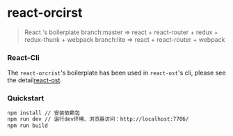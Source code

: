 # react-orcirst 

> React ‘s boilerplate 
> branch:master => react + react-router + redux + redux-thunk + webpack
> branch:lite => react + react-router + webpack

### React-Cli 
The `react-orcrist`'s boilerplate has been used in `react-ost`'s cli, 
please see the detail[react-ost](https://github.com/shangboyang/react-ost/blob/master/README.md).


### Quickstart

```sh
npm install // 安装依赖包
npm run dev // 运行dev环境、浏览器访问：http://localhost:7706/
npm run build
```


